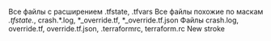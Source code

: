 Все файлы с расширением .tfstate, .tfvars
Все файлы похожие по  маскам *.tfstate.*, crash.*.log, *_override.tf, *_override.tf.json
Файлы crash.log, override.tf, override.tf.json, .terraformrc, terraform.rc
New stroke